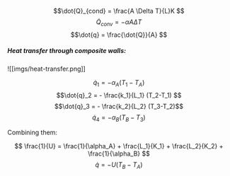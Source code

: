 $$\dot{Q}_{cond} = \frac{A \Delta T}{L}K $$
$$\dot{Q}_{conv} = -\alpha A \Delta T $$
$$\dot{q} = \frac{\dot{Q}}{A} $$

##### Heat transfer through composite walls:

![[imgs/heat-transfer.png]]

$$\dot{q}_1 = -\alpha_A(T_1-T_A) $$
$$\dot{q}_2 = - \frac{k_1}{L_1} (T_2-T_1) $$
$$\dot{q}_3 = - \frac{k_2}{L_2} (T_3-T_2)$$
$$\dot{q}_4 = -\alpha_B(T_B-T_3) $$

Combining them:

$$ \frac{1}{U} = \frac{1}{\alpha_A} + \frac{L_1}{K_1} + \frac{L_2}{K_2} + \frac{1}{\alpha_B} $$
$$\dot{q} = -U(T_B-T_A) $$
